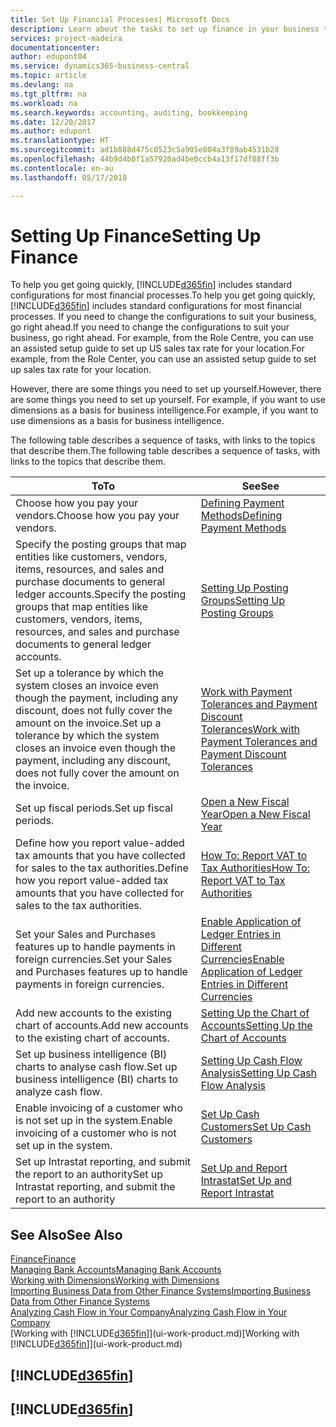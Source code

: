 ```yaml
---
title: Set Up Financial Processes| Microsoft Docs
description: Learn about the tasks to set up finance in your business to suit all your accounting, auditing, or bookkeeping needs.
services: project-madeira
documentationcenter: 
author: edupont04
ms.service: dynamics365-business-central
ms.topic: article
ms.devlang: na
ms.tgt_pltfrm: na
ms.workload: na
ms.search.keywords: accounting, auditing, bookkeeping
ms.date: 12/20/2017
ms.author: edupont
ms.translationtype: HT
ms.sourcegitcommit: ad1b888d475c0523c5a905e804a3f89ab4531b28
ms.openlocfilehash: 44b9d4b0f1a57920ad4be0ccb4a13f17df88ff3b
ms.contentlocale: en-au
ms.lasthandoff: 05/17/2018

---
```

# <a name="setting-up-finance"></a><span data-ttu-id="628ed-103">Setting Up Finance</span><span class="sxs-lookup"><span data-stu-id="628ed-103">Setting Up Finance</span></span>
<span data-ttu-id="628ed-104">To help you get going quickly, [!INCLUDE[d365fin](includes/d365fin_md.md)] includes standard configurations for most financial processes.</span><span class="sxs-lookup"><span data-stu-id="628ed-104">To help you get going quickly, [!INCLUDE[d365fin](includes/d365fin_md.md)] includes standard configurations for most financial processes.</span></span> <span data-ttu-id="628ed-105">If you need to change the configurations to suit your business, go right ahead.</span><span class="sxs-lookup"><span data-stu-id="628ed-105">If you need to change the configurations to suit your business, go right ahead.</span></span> <span data-ttu-id="628ed-106">For example, from the Role Centre, you can use an assisted setup guide to set up US sales tax rate for your location.</span><span class="sxs-lookup"><span data-stu-id="628ed-106">For example, from the Role Center, you can use an assisted setup guide to set up sales tax rate for your location.</span></span>  

<span data-ttu-id="628ed-107">However, there are some things you need to set up yourself.</span><span class="sxs-lookup"><span data-stu-id="628ed-107">However, there are some things you need to set up yourself.</span></span> <span data-ttu-id="628ed-108">For example, if you want to use dimensions as a basis for business intelligence.</span><span class="sxs-lookup"><span data-stu-id="628ed-108">For example, if you want to use dimensions as a basis for business intelligence.</span></span>  

<span data-ttu-id="628ed-109">The following table describes a sequence of tasks, with links to the topics that describe them.</span><span class="sxs-lookup"><span data-stu-id="628ed-109">The following table describes a sequence of tasks, with links to the topics that describe them.</span></span>

| <span data-ttu-id="628ed-110">To</span><span class="sxs-lookup"><span data-stu-id="628ed-110">To</span></span> | <span data-ttu-id="628ed-111">See</span><span class="sxs-lookup"><span data-stu-id="628ed-111">See</span></span> |
| --- | --- |
| <span data-ttu-id="628ed-112">Choose how you pay your vendors.</span><span class="sxs-lookup"><span data-stu-id="628ed-112">Choose how you pay your vendors.</span></span> |[<span data-ttu-id="628ed-113">Defining Payment Methods</span><span class="sxs-lookup"><span data-stu-id="628ed-113">Defining Payment Methods</span></span>](finance-payment-methods.md) |
| <span data-ttu-id="628ed-114">Specify the posting groups that map entities like customers, vendors, items, resources, and sales and purchase documents to general ledger accounts.</span><span class="sxs-lookup"><span data-stu-id="628ed-114">Specify the posting groups that map entities like customers, vendors, items, resources, and sales and purchase documents to general ledger accounts.</span></span> |[<span data-ttu-id="628ed-115">Setting Up Posting Groups</span><span class="sxs-lookup"><span data-stu-id="628ed-115">Setting Up Posting Groups</span></span>](finance-posting-groups.md)|
|<span data-ttu-id="628ed-116">Set up a tolerance by which the system closes an invoice even though the payment, including any discount, does not fully cover the amount on the invoice.</span><span class="sxs-lookup"><span data-stu-id="628ed-116">Set up a tolerance by which the system closes an invoice even though the payment, including any discount, does not fully cover the amount on the invoice.</span></span>|[<span data-ttu-id="628ed-117">Work with Payment Tolerances and Payment Discount Tolerances</span><span class="sxs-lookup"><span data-stu-id="628ed-117">Work with Payment Tolerances and Payment Discount Tolerances</span></span>](finance-payment-tolerance-and-payment-discount-tolerance.md)|
| <span data-ttu-id="628ed-118">Set up fiscal periods.</span><span class="sxs-lookup"><span data-stu-id="628ed-118">Set up fiscal periods.</span></span> |[<span data-ttu-id="628ed-119">Open a New Fiscal Year</span><span class="sxs-lookup"><span data-stu-id="628ed-119">Open a New Fiscal Year</span></span>](finance-how-open-new-fiscal-year.md) |
| <span data-ttu-id="628ed-120">Define how you report value-added tax amounts that you have collected for sales to the tax authorities.</span><span class="sxs-lookup"><span data-stu-id="628ed-120">Define how you report value-added tax amounts that you have collected for sales to the tax authorities.</span></span> |[<span data-ttu-id="628ed-121">How To: Report VAT to Tax Authorities</span><span class="sxs-lookup"><span data-stu-id="628ed-121">How To: Report VAT to Tax Authorities</span></span>](finance-how-report-vat.md)|
| <span data-ttu-id="628ed-122">Set your Sales and Purchases features up to handle payments in foreign currencies.</span><span class="sxs-lookup"><span data-stu-id="628ed-122">Set your Sales and Purchases features up to handle payments in foreign currencies.</span></span>|[<span data-ttu-id="628ed-123">Enable Application of Ledger Entries in Different Currencies</span><span class="sxs-lookup"><span data-stu-id="628ed-123">Enable Application of Ledger Entries in Different Currencies</span></span>](finance-how-enable-application-ledger-entries-different-currencies.md)
| <span data-ttu-id="628ed-124">Add new accounts to the existing chart of accounts.</span><span class="sxs-lookup"><span data-stu-id="628ed-124">Add new accounts to the existing chart of accounts.</span></span> |[<span data-ttu-id="628ed-125">Setting Up the Chart of Accounts</span><span class="sxs-lookup"><span data-stu-id="628ed-125">Setting Up the Chart of Accounts</span></span>](finance-setup-chart-accounts.md) |
| <span data-ttu-id="628ed-126">Set up business intelligence (BI) charts to analyse cash flow.</span><span class="sxs-lookup"><span data-stu-id="628ed-126">Set up business intelligence (BI) charts to analyze cash flow.</span></span> |[<span data-ttu-id="628ed-127">Setting Up Cash Flow Analysis</span><span class="sxs-lookup"><span data-stu-id="628ed-127">Setting Up Cash Flow Analysis</span></span>](finance-setup-cash-flow-analyses.md) |
|<span data-ttu-id="628ed-128">Enable invoicing of a customer who is not set up in the system.</span><span class="sxs-lookup"><span data-stu-id="628ed-128">Enable invoicing of a customer who is not set up in the system.</span></span>|[<span data-ttu-id="628ed-129">Set Up Cash Customers</span><span class="sxs-lookup"><span data-stu-id="628ed-129">Set Up Cash Customers</span></span>](finance-how-to-set-up-cash-customers.md)|
| <span data-ttu-id="628ed-130">Set up Intrastat reporting, and submit the report to an authority</span><span class="sxs-lookup"><span data-stu-id="628ed-130">Set up Intrastat reporting, and submit the report to an authority</span></span> | [<span data-ttu-id="628ed-131">Set Up and Report Intrastat</span><span class="sxs-lookup"><span data-stu-id="628ed-131">Set Up and Report Intrastat</span></span>](finance-how-setup-report-intrastat.md)|

## <a name="see-also"></a><span data-ttu-id="628ed-132">See Also</span><span class="sxs-lookup"><span data-stu-id="628ed-132">See Also</span></span>
[<span data-ttu-id="628ed-133">Finance</span><span class="sxs-lookup"><span data-stu-id="628ed-133">Finance</span></span>](finance.md)  
[<span data-ttu-id="628ed-134">Managing Bank Accounts</span><span class="sxs-lookup"><span data-stu-id="628ed-134">Managing Bank Accounts</span></span>](bank-manage-bank-accounts.md)  
[<span data-ttu-id="628ed-135">Working with Dimensions</span><span class="sxs-lookup"><span data-stu-id="628ed-135">Working with Dimensions</span></span>](finance-dimensions.md)  
[<span data-ttu-id="628ed-136">Importing Business Data from Other Finance Systems</span><span class="sxs-lookup"><span data-stu-id="628ed-136">Importing Business Data from Other Finance Systems</span></span>](across-import-data-configuration-packages.md)  
[<span data-ttu-id="628ed-137">Analyzing Cash Flow in Your Company</span><span class="sxs-lookup"><span data-stu-id="628ed-137">Analyzing Cash Flow in Your Company</span></span>](finance-analyze-cash-flow.md)  
<span data-ttu-id="628ed-138">[Working with [!INCLUDE[d365fin](includes/d365fin_md.md)]](ui-work-product.md)</span><span class="sxs-lookup"><span data-stu-id="628ed-138">[Working with [!INCLUDE[d365fin](includes/d365fin_md.md)]](ui-work-product.md)</span></span>  

## [!INCLUDE[d365fin](includes/free_trial_md.md)]  
## [!INCLUDE[d365fin](includes/training_link_md.md)]

